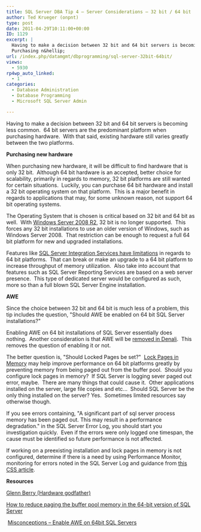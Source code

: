 ```yaml
---
title: SQL Server DBA Tip 4 – Server Considerations – 32 bit / 64 bit
author: Ted Krueger (onpnt)
type: post
date: 2011-04-29T10:11:00+00:00
ID: 1129
excerpt: |
  Having to make a decision between 32 bit and 64 bit servers is becoming less common.  64 bit servers are the predominant platform when purchasing hardware.  With that said, existing hardware still varies greatly between the two platforms. 
  Purchasing n&hellip;
url: /index.php/datamgmt/dbprogramming/sql-server-32bit-64bit/
views:
  - 5930
rp4wp_auto_linked:
  - 1
categories:
  - Database Administration
  - Database Programming
  - Microsoft SQL Server Admin

---
```

Having to make a decision between 32 bit and 64 bit servers is becoming less common.  64 bit servers are the predominant platform when purchasing hardware.  With that said, existing hardware still varies greatly between the two platforms. 

**Purchasing new hardware**

When purchasing new hardware, it will be difficult to find hardware that is only 32 bit.  Although 64 bit hardware is an accepted, better choice for scalability, primarily in regards to memory, 32 bit platforms are still wanted for certain situations.  Luckily, you can purchase 64 bit hardware and install a 32 bit operating system on that platform.  This is a major benefit in regards to applications that may, for some unknown reason, not support 64 bit operating systems.

The Operating System that is chosen is critical based on 32 bit and 64 bit as well.  With [Windows Server 2008 R2][1], 32 bit is no longer supported.  This forces any 32 bit installations to use an older version of Windows, such as Windows Server 2008.  That restriction can be enough to request a full 64 bit platform for new and upgraded installations. 

Features like [SQL Server Integration Services have limitations][2] in regards to 64 bit platforms.  That can break or make an upgrade to a 64 bit platform to increase throughput of memory utilization.  Also take into account that features such as SQL Server Reporting Services are based on a web server presence.  This type of dedicated server would be configured as such, more so than a full blown SQL Server Engine installation.

**AWE** 

Since the choice between 32 bit and 64 bit is much less of a problem, this tip includes the question, "Should AWE be enabled on 64 bit SQL Server installations?"

Enabling AWE on 64 bit installations of SQL Server essentially does nothing.  Another consideration is that AWE will be [removed in Denali][3].  This removes the question of enabling it or not. 

The better question is, "Should Locked Pages be set?"  [Lock Pages in Memory][4] may help improve performance on 64 bit platforms greatly by preventing memory from being paged out from the buffer pool.  Should you configure lock pages in memory?  If SQL Server is logging sever paged out error, maybe.  There are many things that could cause it.  Other applications installed on the server, large file copies and etc...  Should SQL Server be the only thing installed on the server? Yes.  Sometimes limited resources say otherwise though.

If you see errors containing, "A significant part of sql server process memory has been paged out. This may result in a performance degradation." in the SQL Server Error Log, you should start you investigation quickly.  Even if the errors were only logged one timespan, the cause must be identified so future performance is not affected.

If working on a preexisting installation and lock pages in memory is not configured, determine if there is a need by using Performance Monitor, monitoring for errors noted in the SQL Server Log and guidance from [this CSS article][5].

**Resources**

[Glenn Berry (Hardware godfather)][6]

[How to reduce paging the buffer pool memory in the 64-bit version of SQL Server][7]

 [Misconceptions – Enable AWE on 64bit SQL Servers][8]

 [1]: http://www.microsoft.com/windowsserver2008/en/us/system-requirements.aspx
 [2]: http://msdn.microsoft.com/en-us/library/ms141766.aspx
 [3]: http://msdn.microsoft.com/en-us/library/ms190673.aspx
 [4]: http://msdn.microsoft.com/en-us/library/ms190730.aspx
 [5]: http://blogs.msdn.com/b/psssql/archive/2009/05/12/sql-server-reports-working-set-trim-warning-message-during-early-startup-phase.aspx
 [6]: http://sqlserverperformance.wordpress.com/2011/02/14/sql-server-and-the-lock-pages-in-memory-right-in-windows-server/
 [7]: http://support.microsoft.com/kb/918483
 [8]: http://sqlblog.com/blogs/jonathan_kehayias/archive/2010/10/12/tsql-tuesday-11-misconceptions-enable-awe-on-64bit-sql-servers.aspx